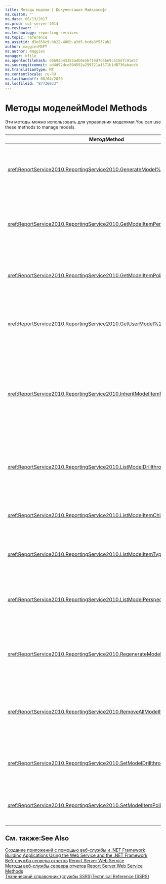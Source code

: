 ```yaml
---
title: Методы модели | Документация Майкрософт
ms.custom: ''
ms.date: 06/13/2017
ms.prod: sql-server-2014
ms.reviewer: ''
ms.technology: reporting-services
ms.topic: reference
ms.assetid: d3e658c9-bb22-480b-a3d5-bcde8f537ab2
author: maggiesMSFT
ms.author: maggies
manager: kfile
ms.openlocfilehash: d0b93b43383a4b0e5bf19d7c6be9c415d7c91e57
ms.sourcegitcommit: ad4d92dce894592a259721a1571b1d8736abacdb
ms.translationtype: MT
ms.contentlocale: ru-RU
ms.lasthandoff: 08/04/2020
ms.locfileid: "87736033"
---
```

# <a name="model-methods"></a><span data-ttu-id="30070-102">Методы моделей</span><span class="sxs-lookup"><span data-stu-id="30070-102">Model Methods</span></span>
  <span data-ttu-id="30070-103">Эти методы можно использовать для управления моделями.</span><span class="sxs-lookup"><span data-stu-id="30070-103">You can use these methods to manage models.</span></span>  
  
|<span data-ttu-id="30070-104">Метод</span><span class="sxs-lookup"><span data-stu-id="30070-104">Method</span></span>|<span data-ttu-id="30070-105">Действие</span><span class="sxs-lookup"><span data-stu-id="30070-105">Action</span></span>|  
|------------|------------|  
|<xref:ReportService2010.ReportingService2010.GenerateModel%2A>|<span data-ttu-id="30070-106">Создает модель по умолчанию на основе общего источника данных.</span><span class="sxs-lookup"><span data-stu-id="30070-106">Generates a default model on top of a shared data source.</span></span>|  
|<xref:ReportService2010.ReportingService2010.GetModelItemPermissions%2A>|<span data-ttu-id="30070-107">Получает разрешения пользователя, связанные с элементом модели.</span><span class="sxs-lookup"><span data-stu-id="30070-107">Retrieves the user permissions that are associated with the model item.</span></span>|  
|<xref:ReportService2010.ReportingService2010.GetModelItemPolicies%2A>|<span data-ttu-id="30070-108">Получает политики, связанные с элементом модели.</span><span class="sxs-lookup"><span data-stu-id="30070-108">Retrieves the policies that are associated with a model item.</span></span>|  
|<xref:ReportService2010.ReportingService2010.GetUserModel%2A>|<span data-ttu-id="30070-109">Возвращает семантическую часть модели для текущего пользователя.</span><span class="sxs-lookup"><span data-stu-id="30070-109">Returns the semantic piece of a model for the current user.</span></span>|  
|<xref:ReportService2010.ReportingService2010.InheritModelItemParentSecurity%2A>|<span data-ttu-id="30070-110">Удаляет политики, связанные с элементом модели, в результате чего элемент модели наследует политики от родительского элемента.</span><span class="sxs-lookup"><span data-stu-id="30070-110">Deletes the policies that are associated with a model item and causes the model item to inherit the policies from its parent.</span></span>|  
|<xref:ReportService2010.ReportingService2010.ListModelDrillthroughReports%2A>|<span data-ttu-id="30070-111">Выводит список детализированных отчетов, связанных с сущностью модели.</span><span class="sxs-lookup"><span data-stu-id="30070-111">Lists drillthrough reports that are associated with an entity in a model.</span></span>|  
|<xref:ReportService2010.ReportingService2010.ListModelItemChildren%2A>|<span data-ttu-id="30070-112">Возвращает массив дочерних элементов элемента модели.</span><span class="sxs-lookup"><span data-stu-id="30070-112">Returns an array of model item child elements.</span></span>|  
|<xref:ReportService2010.ReportingService2010.ListModelItemTypes%2A>|<span data-ttu-id="30070-113">Возвращает список поддерживаемых типов элементов модели.</span><span class="sxs-lookup"><span data-stu-id="30070-113">Returns a list of supported model item types.</span></span>|  
|<xref:ReportService2010.ReportingService2010.ListModelPerspectives%2A>|<span data-ttu-id="30070-114">Выводит список моделей и перспектив, доступных пользователю.</span><span class="sxs-lookup"><span data-stu-id="30070-114">Lists models and perspectives that are available to the user.</span></span>|  
|<xref:ReportService2010.ReportingService2010.RegenerateModel%2A>|<span data-ttu-id="30070-115">Обновляет существующую модель на основе изменений схемы источника данных.</span><span class="sxs-lookup"><span data-stu-id="30070-115">Updates an existing model based on changes to the data source schema.</span></span>|  
|<xref:ReportService2010.ReportingService2010.RemoveAllModelItemPolicies%2A>|<span data-ttu-id="30070-116">Удаляет все политики, связанные с элементами модели в указанной модели.</span><span class="sxs-lookup"><span data-stu-id="30070-116">Deletes all policies that are associated with model items in the specified model.</span></span>|  
|<xref:ReportService2010.ReportingService2010.SetModelDrillthroughReports%2A>|<span data-ttu-id="30070-117">Связывает набор детализированных отчетов с моделью.</span><span class="sxs-lookup"><span data-stu-id="30070-117">Associates a set of drillthrough reports together with a model.</span></span>|  
|<xref:ReportService2010.ReportingService2010.SetModelItemPolicies%2A>|<span data-ttu-id="30070-118">Задает политики безопасности для элемента модели.</span><span class="sxs-lookup"><span data-stu-id="30070-118">Sets security policies on a model item.</span></span>|  
  
## <a name="see-also"></a><span data-ttu-id="30070-119">См. также:</span><span class="sxs-lookup"><span data-stu-id="30070-119">See Also</span></span>  
 <span data-ttu-id="30070-120">[Создание приложений с помощью веб-службы и .NET Framework](../net-framework/building-applications-using-the-web-service-and-the-net-framework.md) </span><span class="sxs-lookup"><span data-stu-id="30070-120">[Building Applications Using the Web Service and the .NET Framework](../net-framework/building-applications-using-the-web-service-and-the-net-framework.md) </span></span>  
 <span data-ttu-id="30070-121">[Веб-служба сервера отчетов](../report-server-web-service.md) </span><span class="sxs-lookup"><span data-stu-id="30070-121">[Report Server Web Service](../report-server-web-service.md) </span></span>  
 <span data-ttu-id="30070-122">[Методы веб-службы сервера отчетов](report-server-web-service-methods.md) </span><span class="sxs-lookup"><span data-stu-id="30070-122">[Report Server Web Service Methods](report-server-web-service-methods.md) </span></span>  
 [<span data-ttu-id="30070-123">Технический справочник (службы SSRS)</span><span class="sxs-lookup"><span data-stu-id="30070-123">Technical Reference &#40;SSRS&#41;</span></span>](../../technical-reference-ssrs.md)  
  
  
